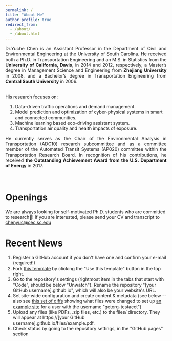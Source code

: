```yaml
---
permalink: /
title: "About Me"
author_profile: true
redirect_from: 
  - /about/
  - /about.html
---
```

<div style="text-align: justify"> 
Dr.Yuche Chen is an Assistant Professor in the Department of Civil and Environmental Engineering at the University of South Carolina. He received both a Ph.D. in Transportation Engineering and an M.S. in Statistics from the <b>University of California, Davis</b>, in 2014 and 2012, respectively, a Master’s degree in Management Science and Engineering from <b>Zhejiang University</b> in 2008, and a Bachelor’s degree in Transportation Engineering from <b>Central South University</b> in 2006.
</div>

<br>His research focuses on:
<div style="padding-left: 0.5em;"> 
  <ol>  
    <li>Data-driven traffic operations and demand management.</li>
    <li>Model prediction and optimization of cyber-physical systems in smart and connected communities.</li>
    <li>Machine learning based eco-driving assistant system.</li>
    <li>Transportation air quality and health impacts of exposure.</li>
  </ol>
</div>
<div style="text-align: justify">
He currently serves as the Chair of the Environmental Analysis in Transportation (ADC10) research subcommittee and as a committee member of the Automated Transit Systems (AP020) committee within the Transportation Research Board. In recognition of his contributions, he received <b>the Outstanding Achievement Award from the U.S. Department of Energy</b> in 2017.
</div>

<br>Openings
======
We are always looking for self-motivated Ph.D. students who are committed to research🎉! If you are interested, please send your CV and transcript to chenyuc@cec.sc.edu

Recent News
======
1. Register a GitHub account if you don't have one and confirm your e-mail (required!)
1. Fork [this template](https://github.com/academicpages/academicpages.github.io) by clicking the "Use this template" button in the top right. 
1. Go to the repository's settings (rightmost item in the tabs that start with "Code", should be below "Unwatch"). Rename the repository "[your GitHub username].github.io", which will also be your website's URL.
1. Set site-wide configuration and create content & metadata (see below -- also see [this set of diffs](http://archive.is/3TPas) showing what files were changed to set up [an example site](https://getorg-testacct.github.io) for a user with the username "getorg-testacct")
1. Upload any files (like PDFs, .zip files, etc.) to the files/ directory. They will appear at https://[your GitHub username].github.io/files/example.pdf.  
1. Check status by going to the repository settings, in the "GitHub pages" section
